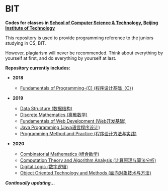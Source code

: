 # BIT

**Codes for classes in [School of Computer Science & Technology](http://cs.bit.edu.cn/), [Beijing Institute of Technology](http://www.bit.edu.cn/)**

This repository is used to provide programming reference to the juniors studying in CS, BIT.

However, plagiarism will never be recommended. Think about everything by yourself at first, and do everything by yourself at last.

**Repository currently includes:**

- **2018**
  - [Fundamentals of Programming-(C) (程序设计基础（C）)](https://github.com/Hyperzsb/BIT/tree/master/2018/fundamentals-of-programming-(C))

- **2019**
  - [Data Structure (数据结构)](https://github.com/Hyperzsb/BIT/tree/master/2019/data-structure)
  - [Discrete Mathematics (离散数学)](https://github.com/Hyperzsb/BIT/tree/master/2019/discrete-mathematics)
  - [Fundamentals of Web Development (Web开发基础)](https://github.com/Hyperzsb/BIT/tree/master/2019/fundamentals-of-web-development)
  - [Java Programming (Java语言程序设计)](https://github.com/Hyperzsb/BIT/tree/master/2019/java-programming)
  - [Programming Method and Practice (程序设计方法与实践)](https://github.com/Hyperzsb/BIT/tree/master/2019/programming-method-and-practice)
- **2020**
  - [Combinatorial Mathematics (组合数学)](https://github.com/Hyperzsb/BIT/tree/master/2020/combinatorial-mathematics)
  - [Computation Theory and Algorithm Analysis (计算原理与算法分析)](https://github.com/Hyperzsb/BIT/tree/master/2020/computation-theory-and-algorithm-analysis)
  - [Digital Logic (数字逻辑)](https://github.com/Hyperzsb/BIT/tree/master/2020/digital-logic)
  - [Object Oriented Technology and Methods (面向对象技术与方法)](https://github.com/Hyperzsb/BIT/tree/master/2020/object-oriented-technology-and-methods)

***Continually updating...***